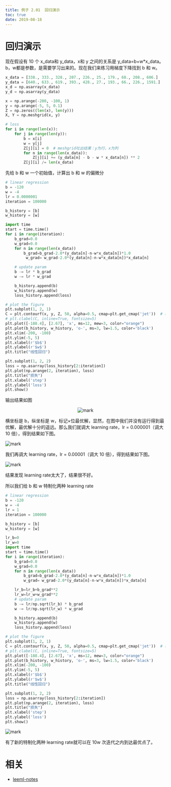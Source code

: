 ```yaml
---
title: 例子 2.01  回归演示
toc: true
date: 2019-08-18
---
```

#  回归演示


现在假设有 10 个 x_data和 y_data，x和 y 之间的关系是 y_data=b+w*x_data。b，w都是参数，是需要学习出来的。现在我们来练习用梯度下降找到 b 和 w。


```python
x_data = [338., 333., 328., 207., 226., 25., 179., 60., 208., 606.]
y_data = [640., 633., 619., 393., 428., 27., 193., 66., 226., 1591.]
x_d = np.asarray(x_data)
y_d = np.asarray(y_data)
```

```py
x = np.arange(-200, -100, 1)
y = np.arange(-5, 5, 0.1)
Z = np.zeros((len(x), len(y)))
X, Y = np.meshgrid(x, y)
```

```py
# loss
for i in range(len(x)):
    for j in range(len(y)):
        b = x[i]
        w = y[j]
        Z[j][i] = 0  # meshgrid吐出结果：y为行，x为列
        for n in range(len(x_data)):
            Z[j][i] += (y_data[n] - b - w * x_data[n]) ** 2
        Z[j][i] /= len(x_data)
```

先给 b 和 w 一个初始值，计算出 b 和 w 的偏微分

```py
# linear regression
b = -120
w = -4
lr = 0.0000001
iteration = 100000

b_history = [b]
w_history = [w]

import time
start = time.time()
for i in range(iteration):
    b_grad=0.0
    w_grad=0.0
    for n in range(len(x_data))
        b_grad=b_grad-2.0*(y_data[n]-n-w*x_data[n])*1.0
         w_grad= w_grad-2.0*(y_data[n]-n-w*x_data[n])*x_data[n]

    # update param
    b -= lr * b_grad
    w -= lr * w_grad

    b_history.append(b)
    w_history.append(w)
    loss_history.append(loss)
```


```py
# plot the figure
plt.subplot(1, 2, 1)
C = plt.contourf(x, y, Z, 50, alpha=0.5, cmap=plt.get_cmap('jet'))  # 填充等高线
# plt.clabel(C, inline=True, fontsize=5)
plt.plot([-188.4], [2.67], 'x', ms=12, mew=3, color="orange")
plt.plot(b_history, w_history, 'o-', ms=3, lw=1.5, color='black')
plt.xlim(-200, -100)
plt.ylim(-5, 5)
plt.xlabel(r'$b$')
plt.ylabel(r'$w$')
plt.title("线性回归")

plt.subplot(1, 2, 2)
loss = np.asarray(loss_history[2:iteration])
plt.plot(np.arange(2, iteration), loss)
plt.title("损失")
plt.xlabel('step')
plt.ylabel('loss')
plt.show()

```
输出结果如图

<center>

![mark](http://images.iterate.site/blog/image/20190818/iabkwVVM9UVC.png?imageslim)


</center>

横坐标是 b，纵坐标是 w，标记×位最优解，显然，在图中我们并没有运行得到最优解，最优解十分的遥远。那么我们就调大 learning rate，lr = 0.000001（调大 10 倍），得到结果如下图。

![mark](http://images.iterate.site/blog/image/20190818/b5BGYBLYcREy.png?imageslim)

我们再调大 learning rate，lr = 0.00001（调大 10 倍），得到结果如下图。

![mark](http://images.iterate.site/blog/image/20190818/h9hMeVCmLwsp.png?imageslim)

结果发现 learning rate太大了，结果很不好。

所以我们给 b 和 w 特制化两种 learning rate
```python
# linear regression
b = -120
w = -4
lr = 1
iteration = 100000

b_history = [b]
w_history = [w]

lr_b=0
lr_w=0
import time
start = time.time()
for i in range(iteration):
    b_grad=0.0
    w_grad=0.0
    for n in range(len(x_data))
        b_grad=b_grad-2.0*(y_data[n]-n-w*x_data[n])*1.0
        w_grad= w_grad-2.0*(y_data[n]-n-w*x_data[n])*x_data[n]

    lr_b=lr_b+b_grad**2
    lr_w=lr_w+w_grad**2
    # update param
    b -= lr/np.sqrt(lr_b) * b_grad
    w -= lr/np.sqrt(lr_w) * w_grad

    b_history.append(b)
    w_history.append(w)
    loss_history.append(loss)
```
```python
# plot the figure
plt.subplot(1, 2, 1)
C = plt.contourf(x, y, Z, 50, alpha=0.5, cmap=plt.get_cmap('jet'))  # 填充等高线
# plt.clabel(C, inline=True, fontsize=5)
plt.plot([-188.4], [2.67], 'x', ms=12, mew=3, color="orange")
plt.plot(b_history, w_history, 'o-', ms=3, lw=1.5, color='black')
plt.xlim(-200, -100)
plt.ylim(-5, 5)
plt.xlabel(r'$b$')
plt.ylabel(r'$w$')
plt.title("线性回归")

plt.subplot(1, 2, 2)
loss = np.asarray(loss_history[2:iteration])
plt.plot(np.arange(2, iteration), loss)
plt.title("损失")
plt.xlabel('step')
plt.ylabel('loss')
plt.show()

```

![mark](http://images.iterate.site/blog/image/20190818/DFtIKyiURf7P.png?imageslim)

有了新的特制化两种 learning rate就可以在 10w 次迭代之内到达最优点了。





# 相关

- [leeml-notes](https://github.com/datawhalechina/leeml-notes)
